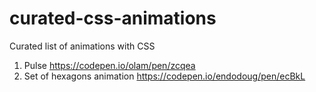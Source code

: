 # curated-css-animations
Curated list of animations with CSS 


1. Pulse https://codepen.io/olam/pen/zcqea
2. Set of hexagons animation https://codepen.io/endodoug/pen/ecBkL

